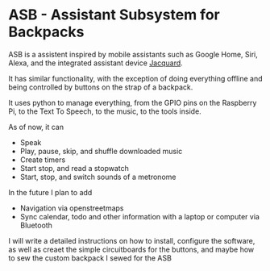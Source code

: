 # ASB - Assistant Subsystem for Backpacks

ASB is a assistent inspired by mobile assistants such as Google Home, Siri, Alexa, and the integrated assistant device [Jacquard](https://atap.google.com/jacquard/). 

It has similar functionality, with the exception of doing everything offline and being controlled by buttons on the strap of a backpack. 

It uses python to manage everything, from the GPIO pins on the Raspberry Pi, to the Text To Speech, to the music, to the tools inside.

As of now, it can 
* Speak
* Play, pause, skip, and shuffle downloaded music
* Create timers
* Start stop, and read a stopwatch
* Start, stop, and switch sounds of a metronome

In the future I plan to add
* Navigation via openstreetmaps
* Sync calendar, todo and other information with a laptop or computer via Bluetooth

I will write a detailed instructions on how to install, configure the software, as well as creaet the simple circuitboards for the buttons, and maybe how to sew the custom backpack I sewed for the ASB
